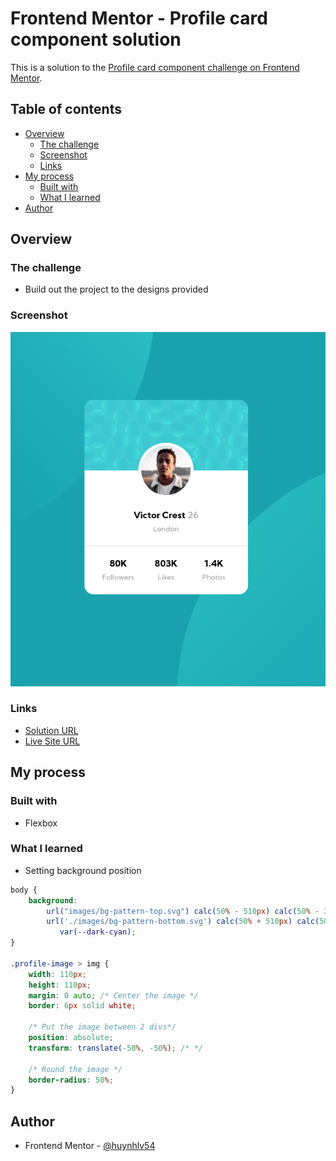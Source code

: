 # Frontend Mentor - Profile card component solution

This is a solution to the [Profile card component challenge on Frontend Mentor](https://www.frontendmentor.io/challenges/profile-card-component-cfArpWshJ).

## Table of contents

- [Overview](#overview)
  - [The challenge](#the-challenge)
  - [Screenshot](#screenshot)
  - [Links](#links)
- [My process](#my-process)
  - [Built with](#built-with)
  - [What I learned](#what-i-learned)
- [Author](#author)

## Overview

### The challenge

- Build out the project to the designs provided

### Screenshot

![](./images/screenshot.png)

### Links

- [Solution URL](git@github.com:huynhlv54/fm-personal-info-card.git)
- [Live Site URL](https://huynhlv54.github.io/fm-personal-info-card)

## My process

### Built with
- Flexbox

### What I learned

- Setting background position

```css
body {
    background:
        url("images/bg-pattern-top.svg") calc(50% - 510px) calc(50% - 390px) no-repeat,
        url('./images/bg-pattern-bottom.svg') calc(50% + 510px) calc(50% + 400px) no-repeat
           var(--dark-cyan);
}

.profile-image > img {
    width: 110px;
    height: 110px;
    margin: 0 auto; /* Center the image */
    border: 6px solid white;

    /* Put the image between 2 divs*/
    position: absolute;
    transform: translate(-50%, -50%); /* */

    /* Round the image */
    border-radius: 50%;
}

```

## Author
- Frontend Mentor - [@huynhlv54](https://www.frontendmentor.io/profile/huynhlv54)
